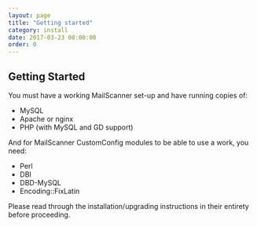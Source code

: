 ```yaml
---
layout: page
title: "Getting started"
category: install
date: 2017-03-23 00:00:00
order: 0
---
```


## Getting Started

You must have a working MailScanner set-up and have running copies of:

- MySQL
- Apache or nginx
- PHP (with MySQL and GD support)

And for MailScanner CustomConfig modules to be able to use a work, you need:

- Perl
- DBI
- DBD-MySQL
- Encoding::FixLatin

Please read through the installation/upgrading instructions in their entirety before proceeding.
